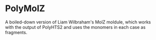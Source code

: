  # PolyMolZ
 A boiled-down version of Liam Wilbraham's MolZ moldule, which works with the output of PolyHTS2 and uses the monomers in each case as fragments.
